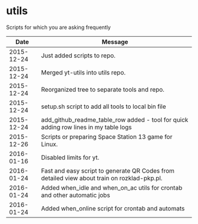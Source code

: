 utils
========
Scripts for which you are asking frequently

|Date|Message|
|----|-------|
|2015-12-24|Just added scripts to repo.|
|2015-12-24|Merged yt-utils into utils repo.|
|2015-12-24|Reorganized tree to separate tools and repo.|
|2015-12-24|setup.sh script to add all tools to local bin file|
|2015-12-24|add_github_readme_table_row added - tool for quick adding row lines in my table logs|
|2015-12-26|Scripts or preparing Space Station 13 game for Linux.|
|2016-01-16|Disabled limits for yt.|
|2016-01-24|Fast and easy script to generate QR Codes from detailed view about train on rozklad-pkp.pl.|
|2016-01-24|Added when_idle and when_on_ac utils for crontab and other automatic jobs|
|2016-01-24|Added when_online script for crontab and automats|
